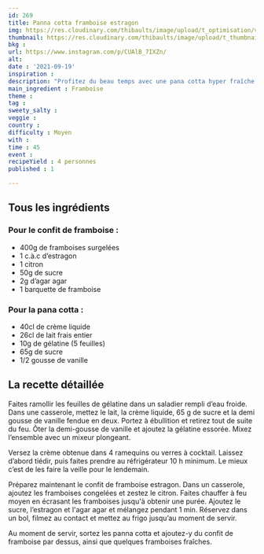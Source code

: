 ```yaml
---
id: 269
title: Panna cotta framboise estragon
img: https://res.cloudinary.com/thibaults/image/upload/t_optimisation/v1632077141/Recipes/20210919_panna_cotta_frambroise.jpg
thumbnail: https://res.cloudinary.com/thibaults/image/upload/t_thumbnail_josie/v1632077141/Recipes/20210919_panna_cotta_frambroise.jpg
bkg : 
url: https://www.instagram.com/p/CUAlB_7IXZn/
alt: 
date : '2021-09-19'
inspiration : 
description: "Profitez du beau temps avec une pana cotta hyper fraîche. Une association framboise estragon peu commune mais tellement bonne."
main_ingredient : Framboise
theme : 
tag : 
sweety_salty : 
veggie : 
country : 
difficulty : Moyen
with : 
time : 45
event : 
recipeYield : 4 personnes
published : 1

---
```


## Tous les ingrédients
### Pour le confit de framboise :
 - 400g de framboises surgelées
 - 1 c.à.c d’estragon
 - 1 citron
 - 50g de sucre
 - 2g d’agar agar
 - 1 barquette de framboise

### Pour la pana cotta :
 - 40cl de crème liquide
 - 26cl de lait frais entier
 - 10g de gélatine (5 feuilles)
 - 65g de sucre
 - 1/2 gousse de vanille

## La recette détaillée
Faites ramollir les feuilles de gélatine dans un saladier rempli d’eau froide. Dans une casserole, mettez le lait, la crème liquide, 65 g de sucre et la demi gousse de vanille fendue en deux. Portez à ébullition et retirez tout de suite du feu. Ôter la demi-gousse de vanille et ajoutez la gélatine essorée. Mixez l’ensemble avec un mixeur plongeant.

Versez la crème obtenue dans 4 ramequins ou verres à cocktail. Laissez d’abord tiédir, puis faites prendre au réfrigérateur 10 h minimum. Le mieux c’est de les faire la veille pour le lendemain.

Préparez maintenant le confit de framboise estragon. Dans un casserole, ajoutez les framboises congelées et zestez le citron. Faites chauffer à feu moyen en écrasant les framboises jusqu'à obtenir une purée. Ajoutez le sucre, l’estragon et l'agar agar et mélangez pendant 1 min. Réservez dans un bol, filmez au contact et mettez au frigo jusqu’au moment de servir.

Au moment de servir, sortez les panna cotta et ajoutez-y du confit de framboise par dessus, ainsi que quelques framboises fraîches.